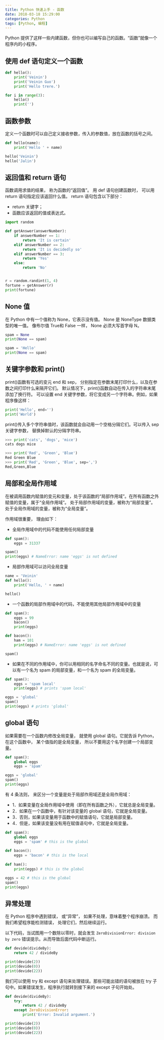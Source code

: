 ```yaml
---
title: Python 快速上手 - 函数
date: 2018-03-18 15:29:00
categories: Python
tags: [Python, 编程]
---
```


Python 提供了这样一些内建函数，但你也可以编写自己的函数。“函数”就像一个程序内的小程序。

## 使用 def 语句定义一个函数
```python
def hello():
    print('Veinin')
    print('Veinin Guo')
    print('Hello trere.')

for i in range(3):
    hello()
    print('')
```

<!--more-->

## 函数参数
定义一个函数时可以自己定义接收参数，传入的参数值，放在函数的括号之间。
```python
def hello(name):
    print('Hello ' + name)

hello('Veinin')
hello('Jalin')
```

## 返回值和 return 语句
函数调用求值的结果， 称为函数的“返回值”。
用 def 语句创建函数时， 可以用 return 语句指定应该返回什么值。 return 语句包含以下部分：
- return 关键字；
- 函数应该返回的值或表达式。
```python
import random

def getAnswer(answerNumber):
    if answerNumber == 1:
        return 'It is certain'
    elif answerNumber == 2:
        return 'It is decidedly so'
    elif answerNumber == 3:
        return 'Yes'
    else:
        return 'No'


r = random.randint(1, 4)
fortune = getAnswer(r)
print(fortune)
```

## None 值
在 Python 中有一个值称为 None，它表示没有值。 None 是 NoneType 数据类型的唯一值。
像布尔值 True和 False 一样， None 必须大写首字母 N。
```python
spam = None
print(None == spam)

spam = 'Hello'
print(None == spam)
```

## 关键字参数和 print()
print()函数有可选的变元 end 和 sep， 分别指定在参数末尾打印什么，以及在参数之间打印什么来隔开它们。
默认情况下，print()函数自动在传入的字符串末尾添加了换行符。
可以设置 end 关键字参数，将它变成另一个字符串。例如，如果程序像这样：
```python
print('Hello', end='')
print('World')
```

print()传入多个字符串值时，该函数就会自动用一个空格分隔它们。可以传入 sep 关键字参数， 替换掉默认的分隔字符串。
```python
>>> print('cats', 'dogs', 'mice')
cats dogs mice

>>> print('Red', 'Green', 'Blue')
Red Green Blue
>>> print('Red', 'Green', 'Blue', sep=',')
Red,Green,Blue
```

## 局部和全局作用域
在被调用函数内赋值的变元和变量，处于该函数的“局部作用域”。在所有函数之外赋值的变量，属于“全局作用域”。
处于局部作用域的变量，被称为“局部变量”。处于全局作用域的变量，被称为“全局变量”。

作用域很重要， 理由如下：
- 全局作用域中的代码不能使用任何局部变量
```python
def spam():
    eggs = 31337

spam()
print(eggs) # NameError: name 'eggs' is not defined
```

- 局部作用域可以访问全局变量
```python
name = 'Veinin'
def hello():
    print('Hello, ' + name)

hello()
```

- 一个函数的局部作用域中的代码，不能使用其他局部作用域中的变量
```python
def spam():
    eggs = 99
    bacon()
    print(eggs)

def bacon():
    ham = 101
    print(eggs) # NameError: name 'eggs' is not defined

spam()
```

- 如果在不同的作用域中，你可以用相同的名字命名不同的变量。也就是说，可
以有一个名为 spam 的局部变量，和一个名为 spam 的全局变量。
```python
def spam():
    eggs = 'spam local'
    print(eggs) # prints 'spam local'

eggs = 'global'
spam()
print(eggs) # prints 'global'
```

## global 语句
如果需要在一个函数内修改全局变量， 就使用 global 语句。它就告诉 Python，在这个函数中， 某个值指的是全局变量， 所以不要用这个名字创建一个局部变量。
```python
def spam():
    global eggs
    eggs = 'spam'

eggs = 'global'
spam()
print(eggs)
```

有 4 条法则， 来区分一个变量是处于局部作用域还是全局作用域：
- 1．如果变量在全局作用域中使用（即在所有函数之外），它就总是全局变量。
- 2．如果在一个函数中，有针对该变量的 global 语句，它就是全局变量。
- 3．否则，如果该变量用于函数中的赋值语句，它就是局部变量。
- 4．但是，如果该变量没有用在赋值语句中，它就是全局变量。
```python
def spam():
    global eggs
    eggs = 'spam' # this is the global
    
def bacon():
    eggs = 'bacon' # this is the local
    
def ham():
    print(eggs) # this is the global

eggs = 42 # this is the global
spam()
print(eggs)
```

## 异常处理
在 Python 程序中遇到错误， 或“异常”， 如果不处理，意味着整个程序崩溃。
而我们希望程序能检测错误， 处理它们，然后继续运行。

以下代码，当试图用一个数除以零时，就会发生 `ZeroDivisionError: division by zero` 错误提示。从而导致后面代码中断运行。
```python
def devide(divideBy):
    return 42 / divideBy

print(devide(2))
print(devide(0))
print(devide(22))
```

我们可以使用 try 和 except 语句来处理错误。那些可能出错的语句被放在 try 子句中。如果错误发生，程序执行就转到接下来的 except 子句开始处。
```python
def devide(divideBy):
    try:
        return 42 / divideBy
    except ZeroDivisionError:
        print('Error: Invalid argument.')

print(devide(2))
print(devide(0))
print(devide(22))
```